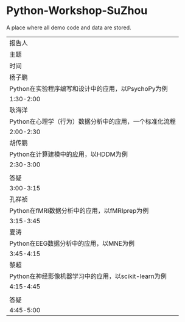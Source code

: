 # Python-Workshop-SuZhou
A place where all demo code and data are stored.

|                                     | 
|-------------------------------------| 
| 报告人                                 | 
| 主题                                  | 
| 时间                                  | 
| 杨子鹏                                 | 
| Python在实验程序编写和设计中的应用，以PsychoPy为例    | 
| 1:30-2:00                           | 
| 耿海洋                                 | 
| Python在心理学（行为）数据分析中的应用，一个标准化流程      | 
| 2:00-2:30                           | 
| 胡传鹏                                 | 
| Python在计算建模中的应用，以HDDM为例             | 
| 2:30-3:00                           | 
|                                     | 
| 答疑                                  | 
| 3:00-3:15                           | 
| 孔祥祯                                 | 
| Python在fMRI数据分析中的应用，以fMRIprep为例     | 
| 3:15-3:45                           | 
| 夏涛                                  | 
| Python在EEG数据分析中的应用，以MNE为例           | 
| 3:45-4:15                           | 
| 黎超                                  | 
| Python在神经影像机器学习中的应用，以scikit-learn为例 | 
| 4:15-4:45                           | 
|                                     | 
| 答疑                                  | 
| 4:45-5:00                           | 


